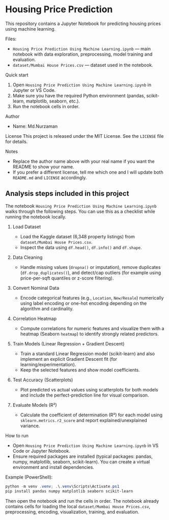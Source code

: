 # Housing Price Prediction

This repository contains a Jupyter Notebook for predicting housing prices using machine learning.

Files:
- `Housing Price Prediction Using Machine Learning.ipynb` — main notebook with data exploration, preprocessing, model training and evaluation.
- `dataset/Mumbai House Prices.csv` — dataset used in the notebook.

Quick start
1. Open `Housing Price Prediction Using Machine Learning.ipynb` in Jupyter or VS Code.
2. Make sure you have the required Python environment (pandas, scikit-learn, matplotlib, seaborn, etc.).
3. Run the notebook cells in order.

Author
- Name: Md.Nurzaman 

License
This project is released under the MIT License. See the `LICENSE` file for details.

Notes
- Replace the author name above with your real name if you want the README to show your name.
- If you prefer a different license, tell me which one and I will update both `README.md` and `LICENSE` accordingly.

## Analysis steps included in this project

The notebook `Housing Price Prediction Using Machine Learning.ipynb` walks through the following steps. You can use this as a checklist while running the notebook locally.

1. Load Dataset
	- Load the Kaggle dataset (6,348 property listings) from `dataset/Mumbai House Prices.csv`.
	- Inspect the data using `df.head()`, `df.info()` and `df.shape`.

2. Data Cleaning
	- Handle missing values (`dropna()` or imputation), remove duplicates (`df.drop_duplicates()`), and detect/cap outliers (for example using price-per-sqft quantiles or z-score filtering).

3. Convert Nominal Data
	- Encode categorical features (e.g., `Location`, `New/Resale`) numerically using label encoding or one-hot encoding depending on the algorithm and cardinality.

4. Correlation Heatmap
	- Compute correlations for numeric features and visualize them with a heatmap (Seaborn `heatmap`) to identify strongly related predictors.

5. Train Models (Linear Regression + Gradient Descent)
	- Train a standard Linear Regression model (scikit-learn) and also implement an explicit Gradient Descent fit (for learning/experimentation).
	- Keep the selected features and show model coefficients.

6. Test Accuracy (Scatterplots)
	- Plot predicted vs actual values using scatterplots for both models and include the perfect-prediction line for visual comparison.

7. Evaluate Models (R²)
	- Calculate the coefficient of determination (R²) for each model using `sklearn.metrics.r2_score` and report explained/unexplained variance.

How to run
- Open `Housing Price Prediction Using Machine Learning.ipynb` in VS Code or Jupyter Notebook.
- Ensure required packages are installed (typical packages: pandas, numpy, matplotlib, seaborn, scikit-learn). You can create a virtual environment and install dependencies.

Example (PowerShell):

```powershell
python -m venv .venv; .\.venv\Scripts\Activate.ps1
pip install pandas numpy matplotlib seaborn scikit-learn
```

Then open the notebook and run the cells in order. The notebook already contains cells for loading the local `dataset/Mumbai House Prices.csv`, preprocessing, encoding, visualization, training, and evaluation.
